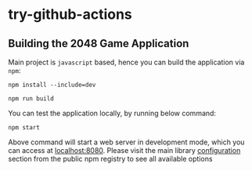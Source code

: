 # try-github-actions

## Building the 2048 Game Application

Main project is `javascript` based, hence you can build the application via `npm`:

```shell
npm install --include=dev

npm run build
```

You can test the application locally, by running below command:

```shell
npm start
```

Above command will start a web server in development mode, which you can access at [localhost:8080](http://localhost:8080). Please visit the main library [configuration](https://www.npmjs.com/package/game-2048#config) section from the public npm registry to see all available options